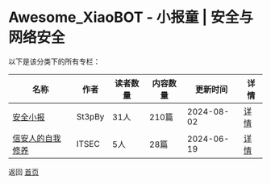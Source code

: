 # Awesome_XiaoBOT - 小报童 | 安全与网络安全

以下是该分类下的所有专栏：

| 名称 | 作者 | 读者数量 | 内容数量 | 更新时间 | 详情 |
|------|------|----------|----------|----------|------|
| [安全小报](https://xiaobot.net/p/SecNew?refer=0b133df9-27dc-423b-8101-639049001c13) | St3pBy | 31人 | 210篇 |  2024-08-02 | [详情](../data/SecNew.md) |
| [信安人的自我修养](https://xiaobot.net/p/infosec100?refer=0b133df9-27dc-423b-8101-639049001c13) | ITSEC | 5人 | 28篇 |  2024-06-19 | [详情](../data/infosec100.md) |


返回 [首页](../README.md)
